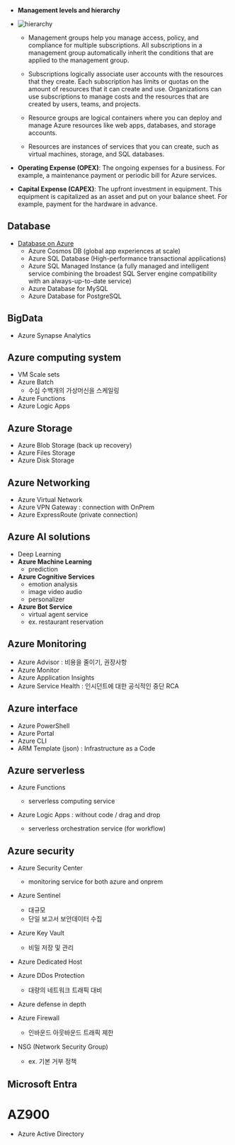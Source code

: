 - **Management levels and hierarchy**

- ![hierarchy](https://learn.microsoft.com/en-us/azure/cloud-adoption-framework/ready/azure-setup-guide/media/organize-resources/scope-levels.png)

    - Management groups help you manage access, policy, and compliance for multiple subscriptions. All subscriptions in a management group automatically inherit the conditions that are applied to the management group.

    - Subscriptions logically associate user accounts with the resources that they create. Each subscription has limits or quotas on the amount of resources that it can create and use. Organizations can use subscriptions to manage costs and the resources that are created by users, teams, and projects.

    - Resource groups are logical containers where you can deploy and manage Azure resources like web apps, databases, and storage accounts.

    - Resources are instances of services that you can create, such as virtual machines, storage, and SQL databases.

- **Operating Expense (OPEX)**: The ongoing expenses for a business. For example, a maintenance payment or periodic bill for Azure services.

- **Capital Expense (CAPEX)**: The upfront investment in equipment. This equipment is capitalized as an asset and put on your balance sheet. For example, payment for the hardware in advance.

## Database

- [Database on Azure](https://azure.microsoft.com/en-ca/products/category/databases)
    - Azure Cosmos DB (global app experiences at scale)
    - Azure SQL Database (High-performance transactional applications)
    - Azure SQL Managed Instance (a fully managed and intelligent service combining the broadest SQL Server engine compatibility with an always-up-to-date service)
    - Azure Database for MySQL
    - Azure Database for PostgreSQL

## BigData

- Azure Synapse Analytics


## Azure computing system
- VM Scale sets
- Azure Batch 
    - 수십 수백개의 가상머신을 스케일링
- Azure Functions
- Azure Logic Apps

## Azure Storage
- Azure Blob Storage (back up recovery)
- Azure Files Storage
- Azure Disk Storage

## Azure Networking
- Azure Virtual Network
- Azure VPN Gateway : connection with OnPrem
- Azure ExpressRoute (private connection)

## Azure AI solutions
- Deep Learning
- **Azure Machine Learning**
    - prediction
- **Azure Cognitive Services**
    - emotion analysis
    - image video audio
    - personalizer
- **Azure Bot Service**
    - virtual agent service
    - ex. restaurant reservation

## Azure Monitoring
- Azure Advisor : 비용을 줄이기, 권장사항 
- Azure Monitor
- Azure Application Insights
- Azure Service Health : 인시던트에 대한 공식적인 중단 RCA 

## Azure interface
- Azure PowerShell
- Azure Portal
- Azure CLI
- ARM Template (json) : Infrastructure as a Code

## Azure serverless
- Azure Functions  
    - serverless computing service

- Azure Logic Apps : without code / drag and drop
    - serverless orchestration service (for workflow)

## Azure security
- Azure Security Center
    - monitoring service for both azure and onprem
- Azure Sentinel
    - 대규모
    - 단일 보고서 보안데이터 수집
- Azure Key Vault
    - 비밀 저장 및 관리
- Azure Dedicated Host

- Azure DDos Protection
    - 대량의 네트워크 트래픽 대비
- Azure defense in depth
- Azure Firewall
    - 인바운드 아웃바운드 트래픽 제한
- NSG (Network Security Group)
    - ex. 기본 거부 정책

## Microsoft Entra

# AZ900

<!--

You are planning to migrate a company to Azure. Each of the company's numerous divisions will have an administrator in place to manage the Azure resources used by their respective division.
You want to make sure that the Azure deployment you employ allows for Azure to be segmented for the divisions, while keeping administrative effort to a minimum.
Solution: You plan to make use of several Azure Active Directory (Azure AD) directories.
Does the solution meet the goal?
* NO

++) Creating multiple Azure Active Directory (Azure AD) directories for each division is not the most suitable solution for achieving segmentation of Azure resources for divisions. While it's technically possible to have separate Azure AD directories for different divisions, this approach can lead to increased administrative complexity and additional management overhead. Managing multiple directories could require more effort and potentially result in a less cohesive and efficient setup.

A more suitable solution would involve using Azure RBAC (Role-Based Access Control) to assign appropriate permissions to administrators within a single Azure AD directory. This way, you can achieve the desired segmentation of resources while minimizing administrative effort. Each division's administrator can be assigned specific roles and permissions to manage their respective resources within the same Azure AD directory.
-->

- Azure Active Directory

<!--
Q11/Your company is planning to migrate all their virtual machines to an Azure pay-as-you-go subscription. The virtual machines are currently hosted on the Hyper-V hosts in a data center.
You are required make sure that the intended Azure solution uses the correct expenditure model.
Solution: You should recommend the use of the scalable expenditure model.
Does the solution meet the goal?

* NO

Q12/Your company is planning to migrate all their virtual machines to an Azure pay-as-you-go subscription. The virtual machines are currently hosted on the Hyper-V hosts in a data center.
You are required make sure that the intended Azure solution uses the correct expenditure model.
Solution: You should recommend the use of the operational expenditure model.
Does the solution meet the goal?

* Yes


-->

